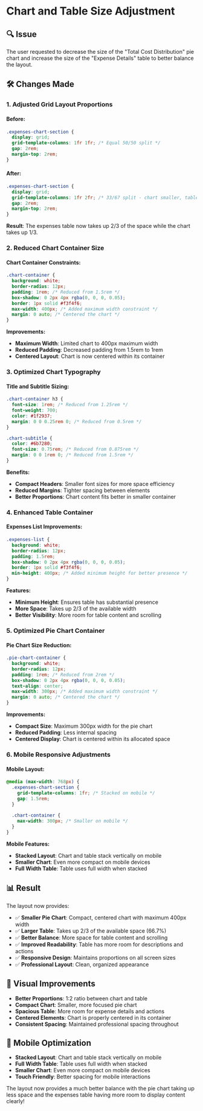 # Chart and Table Size Adjustment

## 🔍 **Issue**
The user requested to decrease the size of the "Total Cost Distribution" pie chart and increase the size of the "Expense Details" table to better balance the layout.

## 🛠️ **Changes Made**

### **1. Adjusted Grid Layout Proportions**

#### **Before:**
```css
.expenses-chart-section {
  display: grid;
  grid-template-columns: 1fr 1fr; /* Equal 50/50 split */
  gap: 2rem;
  margin-top: 2rem;
}
```

#### **After:**
```css
.expenses-chart-section {
  display: grid;
  grid-template-columns: 1fr 2fr; /* 33/67 split - chart smaller, table larger */
  gap: 2rem;
  margin-top: 2rem;
}
```

**Result**: The expenses table now takes up 2/3 of the space while the chart takes up 1/3.

### **2. Reduced Chart Container Size**

#### **Chart Container Constraints:**
```css
.chart-container {
  background: white;
  border-radius: 12px;
  padding: 1rem; /* Reduced from 1.5rem */
  box-shadow: 0 2px 4px rgba(0, 0, 0, 0.05);
  border: 1px solid #f3f4f6;
  max-width: 400px; /* Added maximum width constraint */
  margin: 0 auto; /* Centered the chart */
}
```

**Improvements:**
- **Maximum Width**: Limited chart to 400px maximum width
- **Reduced Padding**: Decreased padding from 1.5rem to 1rem
- **Centered Layout**: Chart is now centered within its container

### **3. Optimized Chart Typography**

#### **Title and Subtitle Sizing:**
```css
.chart-container h3 {
  font-size: 1rem; /* Reduced from 1.25rem */
  font-weight: 700;
  color: #1f2937;
  margin: 0 0 0.25rem 0; /* Reduced from 0.5rem */
}

.chart-subtitle {
  color: #6b7280;
  font-size: 0.75rem; /* Reduced from 0.875rem */
  margin: 0 0 1rem 0; /* Reduced from 1.5rem */
}
```

**Benefits:**
- **Compact Headers**: Smaller font sizes for more space efficiency
- **Reduced Margins**: Tighter spacing between elements
- **Better Proportions**: Chart content fits better in smaller container

### **4. Enhanced Table Container**

#### **Expenses List Improvements:**
```css
.expenses-list {
  background: white;
  border-radius: 12px;
  padding: 1.5rem;
  box-shadow: 0 2px 4px rgba(0, 0, 0, 0.05);
  border: 1px solid #f3f4f6;
  min-height: 400px; /* Added minimum height for better presence */
}
```

**Features:**
- **Minimum Height**: Ensures table has substantial presence
- **More Space**: Takes up 2/3 of the available width
- **Better Visibility**: More room for table content and scrolling

### **5. Optimized Pie Chart Container**

#### **Pie Chart Size Reduction:**
```css
.pie-chart-container {
  background: white;
  border-radius: 12px;
  padding: 1rem; /* Reduced from 2rem */
  box-shadow: 0 2px 4px rgba(0, 0, 0, 0.05);
  text-align: center;
  max-width: 300px; /* Added maximum width constraint */
  margin: 0 auto; /* Centered the chart */
}
```

**Improvements:**
- **Compact Size**: Maximum 300px width for the pie chart
- **Reduced Padding**: Less internal spacing
- **Centered Display**: Chart is centered within its allocated space

### **6. Mobile Responsive Adjustments**

#### **Mobile Layout:**
```css
@media (max-width: 768px) {
  .expenses-chart-section {
    grid-template-columns: 1fr; /* Stacked on mobile */
    gap: 1.5rem;
  }
  
  .chart-container {
    max-width: 300px; /* Smaller on mobile */
  }
}
```

**Mobile Features:**
- **Stacked Layout**: Chart and table stack vertically on mobile
- **Smaller Chart**: Even more compact on mobile devices
- **Full Width Table**: Table uses full width when stacked

## 📊 **Result**

The layout now provides:

- ✅ **Smaller Pie Chart**: Compact, centered chart with maximum 400px width
- ✅ **Larger Table**: Takes up 2/3 of the available space (66.7%)
- ✅ **Better Balance**: More space for table content and scrolling
- ✅ **Improved Readability**: Table has more room for descriptions and actions
- ✅ **Responsive Design**: Maintains proportions on all screen sizes
- ✅ **Professional Layout**: Clean, organized appearance

## 🎨 **Visual Improvements**

- **Better Proportions**: 1:2 ratio between chart and table
- **Compact Chart**: Smaller, more focused pie chart
- **Spacious Table**: More room for expense details and actions
- **Centered Elements**: Chart is properly centered in its container
- **Consistent Spacing**: Maintained professional spacing throughout

## 📱 **Mobile Optimization**

- **Stacked Layout**: Chart and table stack vertically on mobile
- **Full Width Table**: Table uses full width when stacked
- **Smaller Chart**: Even more compact on mobile devices
- **Touch Friendly**: Better spacing for mobile interactions

The layout now provides a much better balance with the pie chart taking up less space and the expenses table having more room to display content clearly!
